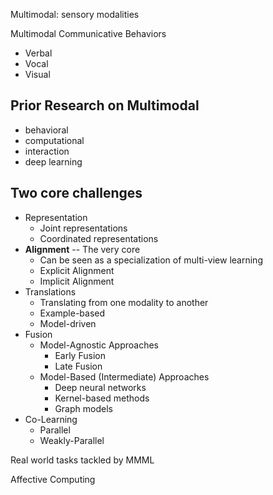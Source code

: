 Multimodal: sensory modalities

Multimodal Communicative Behaviors

- Verbal
- Vocal
- Visual

## Prior Research on Multimodal

- behavioral
- computational
- interaction
- deep learning

## Two core challenges

- Representation
  - Joint representations
  - Coordinated representations
- **Alignment** -- The very core
  - Can be seen as a specialization of multi-view learning
  - Explicit Alignment
  - Implicit Alignment
- Translations
  - Translating from one modality to another
  - Example-based
  - Model-driven
- Fusion
  - Model-Agnostic Approaches
    - Early Fusion
    - Late Fusion
  - Model-Based (Intermediate) Approaches
    - Deep neural networks
    - Kernel-based methods
    - Graph models
- Co-Learning
  - Parallel
  - Weakly-Parallel

Real world tasks tackled by MMML

Affective Computing
